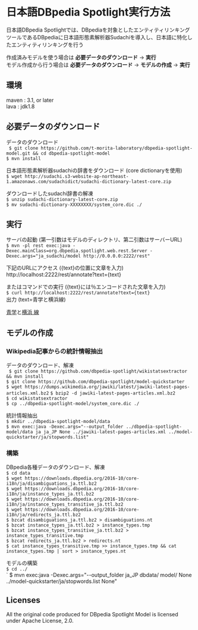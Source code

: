 # 日本語DBpedia Spotlight実行方法

日本語DBpedia Spotlightでは、DBpediaを対象としたエンティティリンキングツールであるDBpediaに日本語形態素解析器Sudachiを導入し、日本語に特化したエンティティリンキングを行う  

作成済みモデルを使う場合は  **必要データのダウンロード** → **実行**  
モデル作成から行う場合は  **必要データのダウンロード** → **モデルの作成** → **実行**  

## 環境

maven : 3.1, or later  
lava : jdk1.8


## 必要データのダウンロード  

データのダウンロード  
` $ git clone https://github.com/t-morita-laboratory/dbpedia-spotlight-model.git && cd dbpedia-spotlight-model`  
` $ mvn install `   

日本語形態素解析器sudachiの辞書をダウンロード (core dictionaryを使用)  
` $ wget http://sudachi.s3-website-ap-northeast-1.amazonaws.com/sudachidict/sudachi-dictionary-latest-core.zip `
  
ダウンロードしたsudachi辞書の解凍  
` $ unzip sudachi-dictionary-latest-core.zip `  
` $ mv sudachi-dictionary-XXXXXXXX/system_core.dic ./ ` 

## 実行  

サーバの起動 (第一引数はモデルのディレクトリ、第二引数はサーバーURL)  
` $ mvn -pl rest exec:java -Dexec.mainClass=org.dbpedia.spotlight.web.rest.Server -Dexec.args="ja_sudachi/model http://0.0.0.0:2222/rest" `    

下記のURLにアクセス ({text}の位置に文章を入力)  
http://localhost:2222/rest/annotate?text={text}  

またはコマンドでの実行 ({text}には％エンコードされた文章を入力)  
` $ curl http://localhost:2222/rest/annotate?text={text} `  
出力 (text=青学と横浜線)  
<?xml version="1.0" encoding="UTF-8"?>
<!DOCTYPE html PUBLIC "-//W3C//DTD XHTML+RDFa 1.0//EN" "http://www.w3.org/MarkUp/DTD/xhtml-rdfa-1.dtd">
<html xmlns="http://www.w3.org/1999/xhtml" xmlns:lexvo="http://lexvo.org/ontology#" xmlns:dbpedia="http://dbpedia.org/resource/" xmlns:dbpo="http://dbpedia.org/ontology/">
<head>
<title>DBpedia Spotlight annotation</title>
</head>
<body>
<div>
<a about="http://ja.dbpedia.org/resource/青山学院大学" typeof="http://dbpedia.org/ontology/Agent" href="http://ja.dbpedia.org/resource/青山学院大学" title="http://ja.dbpedia.org/resource/青山学院大学">青学</a>と<a about="http://ja.dbpedia.org/resource/横浜線" typeof="http://dbpedia.org/ontology/RailwayLine" href="http://ja.dbpedia.org/resource/横浜線" title="http://ja.dbpedia.org/resource/横浜線">横浜 線</a>
</div>
</body>


## モデルの作成


### Wikipedia記事からの統計情報抽出

データのダウンロード、解凍  
` $ git clone https://github.com/dbpedia-spotlight/wikistatsextractor && mvn install`  
` $ git clone https://github.com/dbpedia-spotlight/model-quickstarter `  
` $ wget https://dumps.wikimedia.org/jawiki/latest/jawiki-latest-pages-articles.xml.bz2 ` 
` $ bzip2 -d jawiki-latest-pages-articles.xml.bz2 `  
` $ cd wikistatsextractor `  
` $ cp ../dbpedia-spotlight-model/system_core.dic ./ `  

統計情報抽出  
` $ mkdir ../dbpedia-spotlight-model/data `  
` $ mvn exec:java -Dexec.args="--output_folder ../dbpedia-spotlight-model/data ja ja_JP None ../jawiki-latest-pages-articles.xml ../model-quickstarter/ja/stopwords.list" `  


### 構築

DBpedia各種データのダウンロード、解凍  
` $ cd data `  
` $ wget https://downloads.dbpedia.org/2016-10/core-i18n/ja/disambiguations_ja.ttl.bz2 `  
` $ wget https://downloads.dbpedia.org/2016-10/core-i18n/ja/instance_types_ja.ttl.bz2 `  
` $ wget https://downloads.dbpedia.org/2016-10/core-i18n/ja/instance_types_transitive_ja.ttl.bz2 `  
` $ wget https://downloads.dbpedia.org/2016-10/core-i18n/ja/redirects_ja.ttl.bz2 `  
` $ bzcat disambiguations_ja.ttl.bz2 > disambiguations.nt `  
` $ bzcat instance_types_ja.ttl.bz2 > instance_types.tmp `  
` $ bzcat instance_types_transitive_ja.ttl.bz2 > instance_types_transitive.tmp `  
` $ bzcat redirects_ja.ttl.bz2 > redirects.nt `  
` $ cat instance_types_transitive.tmp >> instance_types.tmp && cat instance_types.tmp | sort > instance_types.nt `  

モデルの構築  
` $ cd ../ `  
` $ mvn exec:java -Dexec.args="--output_folder ja_JP dbdata/ model/ None ../model-quickstarter/ja/stopwords.list None"


## Licenses  

All the original code produced for DBpedia Spotlight Model is licensed under Apache License, 2.0.
